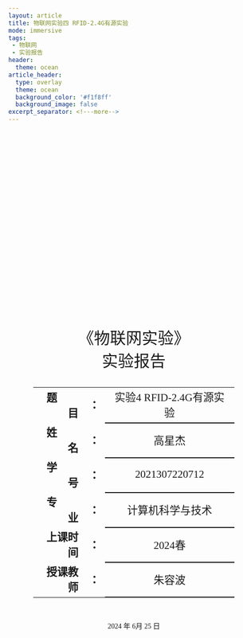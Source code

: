 ```yaml
---
layout: article
title: 物联网实验四 RFID-2.4G有源实验
mode: immersive
tags:
 - 物联网
 - 实验报告
header:
  theme: ocean
article_header:
  type: overlay
  theme: ocean
  background_color: '#f1f8ff'
  background_image: false
excerpt_separator: <!---more-->
---
```

<!---more-->
<div class="cover" style="page-break-after:always;font-family:仿宋;width:100%;height:100%;border:none;margin: 0 auto;text-align:center;">
    <div style="width:80%;;margin: 0 auto;height:0;padding-bottom:25%;">
        <img src="/assets/%E5%AE%9E%E9%AA%8C4%20RFID-2.4G%E6%9C%89%E6%BA%90%E5%AE%9E%E9%AA%8C.assets/%E6%9C%AA%E5%91%BD%E5%90%8D.jpg" alt="校名" style="width:100%;"/></div>
    <br><br>
    <div style="width:40%;margin: 0 auto;height:0;padding-bottom:40%;">
        <img src="/assets/%E5%AE%9E%E9%AA%8C4%20RFID-2.4G%E6%9C%89%E6%BA%90%E5%AE%9E%E9%AA%8C.assets/%E6%9C%AA%E5%91%BD%E5%90%8D.png" alt="校徽" style="width:100%;"/></div>
    <br><br>
    <p style="text-align:center;font-size:24pt;margin: 0 auto">《物联网实验》</p>
    <p style="text-align:center;font-size:24pt;margin: 0 auto">实验报告 </p>
    <br><br>
    <table style="border:none;text-align:center;width:80%;font-family:仿宋;margin: 0 auto;">
    <tbody style="font-family:仿宋;font-size:16pt;">
    	<tr style="font-weight:bold;"> 
    		<td style="width:25%;text-align:right;">题&emsp;&emsp;目</td><td style="width:5%">：</td> 
    		<td style="font-weight:normal;border-bottom: 2px solid;text-align:center;">实验4 RFID-2.4G有源实验</td></tr>
        <tr style="font-weight:bold;"> 
    		<td style="width:25%;text-align:right;">姓&emsp;&emsp;名</td><td style="width:5%">：</td> 
    		<td style="font-weight:normal;border-bottom: 2px solid;text-align:center;">高星杰</td></tr>
    	<tr style="font-weight:bold;"> 
    		<td style="width:25%;text-align:right;">学&emsp;&emsp;号</td><td style="width:5%">：</td> 
    		<td style="font-weight:normal;border-bottom: 2px solid;text-align:center;">2021307220712</td></tr>
        <tr style="font-weight:bold;"> 
    		<td style="width:25%;text-align:right;">专&emsp;&emsp;业</td><td style="width:5%">：</td> 
    		<td style="font-weight:normal;border-bottom: 2px solid;text-align:center;">计算机科学与技术</td></tr>
    	<tr style="font-weight:bold;"> 
    		<td style="width:25%;text-align:right;">上课时间</td><td style="width:5%">：</td> 
    		<td style="font-weight:normal;border-bottom: 2px solid;text-align:center;">2024春</td></tr>
    	<tr style="font-weight:bold;"> 
    		<td style="width:25%;text-align:right;">授课教师</td><td style="width:5%">：</td> 
    		<td style="font-weight:normal;border-bottom: 2px solid;text-align:center;">朱容波</td></tr>
    </tbody></table>
 		<br><br><p style="text-align:center;">2024 年 6月 25 日</p>
</div>

[TOC]

# 实验4 RFID-2.4G有源实验

## 实验目的

- 加深RFID-2.4G技术的理解
- 掌握使用RFID的数据读取的方式
- 了解2.4G有源卡的读取
- 更好地理解物联网中的RFID标签的设计原理；
- 进一步熟练实验，提高自己的实践动手能力；

## 实验要求

- 通信协议：2.4G有源RFID

- 实验内容：2.4G有源RFID数据读取

- 参考视频：2.4G有源RFID数据读取实验.mp4

- 通过Python编写界面程序实现RFID端口数据读取


## 实验设备

- 硬件：2.4G 有缘 RFID 节点，串口线，物联网实验开发箱； 
- 软件：Keli4 For ARM 开发软件，串口调试工具； 
- 参考资料：协议栈 API 接口说明文档，LoRa 源码，STM32 工程源码

## 实验原理

在进行实验之前，要先对实验理论进行了解。

首先我们要对RFID-2.4G技术进行了解，对此我们将以问答的形式给出。

### 什么是有源RFID-2.4G？

RFID-2.4G 是工作在2.4GHz频段的射频识别系统（RFID），这是一种利用无线电波进行非接触式数据传输的技术，广泛应用于资产跟踪、人员定位、供应链管理等领域。2.4GHz频段属于微波频段的一部分，具体范围通常在2.4GHz至2.5GHz之间。由于这一频段与Wi-Fi、蓝牙等常见设备共用，具有较好的兼容性和全球应用前景。

RFID-2.4G系统通常为有源RFID系统，这意味着标签内置有电池，可以主动发送信号，而不是像无源RFID那样依赖读卡器提供能量。有源标签具备较长的读取距离，通常可达数十米甚至几百米；较大的数据存储容量，可以存储大量数据如传感器数据、时间戳等；多功能性，可以实现环境监测、实时定位等高级功能。

这种系统广泛应用于需要远距离数据传输和监控的场景，如仓库和工厂中高价值物品的资产追踪、安全管理中的人员定位（例如医院病人监控、监狱囚犯管理），以及物流运输过程中货物的实时监控。其优势包括读取距离长、实时数据传输和高数据处理能力，但也面临电池寿命需要定期更换、系统成本较高以及可能受到频段共用设备干扰的问题。

所以我们就可以了解RFID-2.4G系统是利用2.4GHz频段进行数据传输，凭借其远距离读取和实时监控的能力，在资产追踪、人员定位和供应链管理等领域有着广泛应用。尽管面临一些挑战，其独特优势使其在许多应用场景中仍然是不可替代的技术手段。

## 实验步骤

1. 前期准备：观看实验教学视频，了解实验步骤，理解实验原理，阅读参考手册，详细了解实验步骤，抓住实验细节；
2. 标签连接好电源；
3. 用公母直连线连接电脑串口和有源2.4G节点的DB9接头，S1开关拨打到左边，让DB9和2.4G读卡器相连；
4. 打开串口调试助手，串口参数：9600 8 N 1 ，标签自动向读卡器发信息，其中 FB 10 00 00 0C 0F 01 01 就是读到的有源卡的卡号。
5. 使用GUI显示界串口接收到的数据。 

## 实验结果

### 1 标签连接好电源

![image-20240626192948733](/assets/%E5%AE%9E%E9%AA%8C4%20RFID-2.4G%E6%9C%89%E6%BA%90%E5%AE%9E%E9%AA%8C.assets/image-20240626192948733.png)

### 2 连接有源2.4G节点和电脑

![image-20240626193000812](/assets/%E5%AE%9E%E9%AA%8C4%20RFID-2.4G%E6%9C%89%E6%BA%90%E5%AE%9E%E9%AA%8C.assets/image-20240626193000812.png)

### 3 使用串口调试助手读取卡号

![f7be87e9a07c64436af2ac66fa1149f4](/assets/%E5%AE%9E%E9%AA%8C4%20RFID-2.4G%E6%9C%89%E6%BA%90%E5%AE%9E%E9%AA%8C.assets/f7be87e9a07c64436af2ac66fa1149f4.png)

### 4 使用Python编写可视化GUI，并接收数据

![db6785af4fbc48c37961a5e5c45dee6c](/assets/%E5%AE%9E%E9%AA%8C4%20RFID-2.4G%E6%9C%89%E6%BA%90%E5%AE%9E%E9%AA%8C.assets/db6785af4fbc48c37961a5e5c45dee6c.png)

#### 完整代码+逐行注释

```python
import threading  # 用于实现多线程
import serial  # pySerial库，用于串口通信
from tkinter import ttk  # ttk模块提供了若干新小部件
import tkinter as tk  # Tkinter是Python的标准GUI库
import binascii  # 用于二进制和ASCII字符串的相互转换

# 一个简单的信息窗口类


class InformWindow:
    def __init__(self, informStr):
        self.window = tk.Tk()
        self.window.title("Information")  # 设置窗口标题
        self.window.geometry("220x60")  # 设置窗口大小
        label = tk.Label(self.window, text=informStr)  # 显示信息的标签
        buttonOK = tk.Button(self.window, text="OK",
                             command=self.processButtonOK)  # 确定按钮
        label.pack(side=tk.TOP)
        buttonOK.pack(side=tk.BOTTOM)
        self.window.mainloop()  # 进入消息循环

    def processButtonOK(self):
        self.window.destroy()  # 销毁窗口

# 主GUI类


class mainGUI:
    def __init__(self):
        window = tk.Tk()
        window.title("GUI UART Tx/Rx Demo")  # 设置窗口标题
        self.uartState = False  # 标识串口是否打开

        # 包含COM信息和开始/停止按钮的框架
        frame_COMinf = tk.Frame(window)
        frame_COMinf.grid(row=1, column=1)
        labelCOM = tk.Label(frame_COMinf, text="COMx: ")  # COM端口标签
        self.COM = tk.StringVar(value="COM1")  # COM端口变量
        ertryCOM = tk.Entry(frame_COMinf, textvariable=self.COM)  # 输入COM端口
        labelCOM.grid(row=1, column=1, padx=5, pady=3)
        ertryCOM.grid(row=1, column=2, padx=5, pady=3)
        labelBaudrate = tk.Label(frame_COMinf, text="Baudrate: ")  # 波特率标签
        self.Baudrate = tk.IntVar(value=115200)  # 波特率变量
        ertryBaudrate = tk.Entry(
            frame_COMinf, textvariable=self.Baudrate)  # 输入波特率
        labelBaudrate.grid(row=1, column=3, padx=5, pady=3)
        ertryBaudrate.grid(row=1, column=4, padx=5, pady=3)
        labelParity = tk.Label(frame_COMinf, text="Parity: ")  # 校验位标签
        self.Parity = tk.StringVar(value="NONE")  # 校验位变量
        comboParity = ttk.Combobox(
            frame_COMinf, width=17, textvariable=self.Parity)  # 校验位下拉框
        comboParity["values"] = ("NONE", "ODD", "EVEN", "MARK", "SPACE")
        comboParity["state"] = "readonly"
        labelParity.grid(row=2, column=1, padx=5, pady=3)
        comboParity.grid(row=2, column=2, padx=5, pady=3)
        labelStopbits = tk.Label(frame_COMinf, text="Stopbits: ")  # 停止位标签
        self.Stopbits = tk.StringVar(value="1")  # 停止位变量
        comboStopbits = ttk.Combobox(
            frame_COMinf, width=17, textvariable=self.Stopbits)  # 停止位下拉框
        comboStopbits["values"] = ("1", "1.5", "2")
        comboStopbits["state"] = "readonly"
        labelStopbits.grid(row=2, column=3, padx=5, pady=3)
        comboStopbits.grid(row=2, column=4, padx=5, pady=3)
        self.buttonSS = tk.Button(
            frame_COMinf, text="Start", command=self.processButtonSS)  # 开始/停止按钮
        self.buttonSS.grid(row=3, column=4, padx=5, pady=3, sticky=tk.E)

        # 串口对象
        self.ser = serial.Serial()

        # 串口读取线程
        self.ReadUARTThread = threading.Thread(target=self.ReadUART)
        self.ReadUARTThread.start()

        # 接收数据的框架
        frameRecv = tk.Frame(window)
        frameRecv.grid(row=2, column=1)
        labelOutText = tk.Label(frameRecv, text="ReceivedData:")  # 接收数据标签
        labelOutText.grid(row=1, column=1, padx=3, pady=2, sticky=tk.W)
        frameRecvSon = tk.Frame(frameRecv)
        frameRecvSon.grid(row=2, column=1)
        scrollbarRecv = tk.Scrollbar(frameRecvSon)
        scrollbarRecv.pack(side=tk.RIGHT, fill=tk.Y)
        self.OutputText = tk.Text(frameRecvSon, wrap=tk.WORD, width=60,
                                  height=20, yscrollcommand=scrollbarRecv.set)  # 显示接收数据的文本框
        self.OutputText.pack()

        # 发送数据的框架
        frameTrans = tk.Frame(window)
        frameTrans.grid(row=3, column=1)
        labelInText = tk.Label(frameTrans, text="To Transmit Data:")  # 发送数据标签
        labelInText.grid(row=1, column=1, padx=3, pady=2, sticky=tk.W)
        frameTransSon = tk.Frame(frameTrans)
        frameTransSon.grid(row=2, column=1)
        scrollbarTrans = tk.Scrollbar(frameTransSon)
        scrollbarTrans.pack(side=tk.RIGHT, fill=tk.Y)
        self.InputText = tk.Text(frameTransSon, wrap=tk.WORD, width=60,
                                 height=5, yscrollcommand=scrollbarTrans.set)  # 输入发送数据的文本框
        self.InputText.pack()
        self.buttonSend = tk.Button(
            frameTrans, text="Send", command=self.processButtonSend)  # 发送按钮
        self.buttonSend.grid(row=3, column=1, padx=5, pady=3, sticky=tk.E)
        window.mainloop()

    def processButtonSS(self):
        if (self.uartState):
            self.ser.close()  # 关闭串口
            self.buttonSS["text"] = "Start"  # 更改按钮文字
            self.uartState = False
        else:
            # 重新启动串口
            self.ser.port = self.COM.get()
            self.ser.baudrate = self.Baudrate.get()
            strParity = self.Parity.get()
            if (strParity == "NONE"):
                self.ser.parity = serial.PARITY_NONE
            elif (strParity == "ODD"):
                self.ser.parity = serial.PARITY_ODD
            elif (strParity == "EVEN"):
                self.ser.parity = serial.PARITY_EVEN
            elif (strParity == "MARK"):
                self.ser.parity = serial.PARITY_MARK
            elif (strParity == "SPACE"):
                self.ser.parity = serial.PARITY_SPACE

            strStopbits = self.Stopbits.get()
            if (strStopbits == "1"):
                self.ser.stopbits = serial.STOPBITS_ONE
            elif (strStopbits == "1.5"):
                self.ser.stopbits = serial.STOPBITS_ONE_POINT_FIVE
            elif (strStopbits == "2"):
                self.ser.stopbits = serial.STOPBITS_TWO

            try:
                self.ser.open()  # 打开串口
            except:
                informStr = "Can't open " + self.ser.port
                InformWindow(informStr)

            if (self.ser.isOpen()):  # 打开成功
                self.buttonSS["text"] = "Stop"  # 更改按钮文字
                self.uartState = True

    def processButtonSend(self):
        if (self.uartState):
            strToSend = self.InputText.get(1.0, tk.END)
            bytesToSend = bytes.fromhex(strToSend[0:-1])  # 将输入的十六进制字符串转换为字节
            self.ser.write(bytesToSend)  # 发送数据
            print(bytesToSend)
        else:
            informStr = "UART is not open"
            InformWindow(informStr)

    def ReadUART(self):
        while True:
            if (self.uartState):
                try:
                    ch = self.ser.read()  # 读取一个字节
                    print(ch, end='')
                    data = str(binascii.b2a_hex(ch))  # 将字节转换为十六进制字符串
                    print(str(data[1:]).split('\\x'))
                    self.OutputText.insert(
                        tk.END, data.split('b\'\\x'))  # 在文本框中显示接收到的数据
                except:
                    informStr = "Error reading UART"
                    InformWindow(informStr)
                    self.ser.close()  # 关闭串口
                    self.buttonSS["text"] = "Start"
                    self.uartState = False


# 启动主GUI
mainGUI()

```



## 实验总结与感悟

本次实验是一次难忘且充实的学习体验，通过实际操作2.4G有源RFID系统，我不仅加深了对RFID技术的理解，也提升了自己在物联网领域的动手实践能力。

在实验的开始阶段，我观看了教学视频并阅读了相关文档，详细了解了实验的每一步骤和技术原理。通过预先的理论学习，使我在动手操作时更加得心应手。特别是在连接硬件和调试软件时，视频的演示和指导为我提供了清晰的操作路径，减少了许多可能遇到的困惑和问题。

实验过程中，我们小组齐心协力，按照步骤连接读卡器和标签，并通过串口调试助手成功读取到了有源RFID标签的数据。当我们在调试过程中遇到数据传输不稳定的问题时，通过查阅资料和与同学讨论，我们找到了问题的根源并成功解决。这一过程不仅增强了团队协作精神，也让我意识到理论知识和实际操作的紧密联系。

在整个实验中，最让我感到兴奋的是将理论转化为实践的过程。从代码编写到硬件连接，每一步都充满了挑战和乐趣。特别是通过Python编写的程序实现了对串口数据的实时监控和可视化展示，这不仅仅是一次编程练习，更是一次全面的系统设计和实现的过程。在看到实验结果成功显示在屏幕上的那一刻，我深深感受到了成就感和满足感。

通过这次实验，我深刻理解了2.4G有源RFID在物联网中的广泛应用，特别是在物流运输和人员定位等领域的巨大潜力。我们使用的有源RFID系统以其稳定、低功耗和长距离的特点，展示了其在实际应用中的优势。实验中的每一个环节都让我更加熟悉了物联网硬件和软件的结合，为未来的学习和工作打下了坚实的基础。

本次实验不仅巩固了课堂所学的理论知识，更让我在实际操作中收获颇丰。感谢老师的耐心指导和同学们的热心帮助，让我在学习的道路上不断进步。通过这次实验，我不仅学到了技术，更体会到了团队合作和持续学习的重要性。期待在未来的学习中，能够继续探索和应用更多的物联网技术，不断提升自己的专业素养和技能。